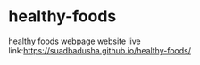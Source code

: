 # healthy-foods
healthy foods webpage
website live link:https://suadbadusha.github.io/healthy-foods/
